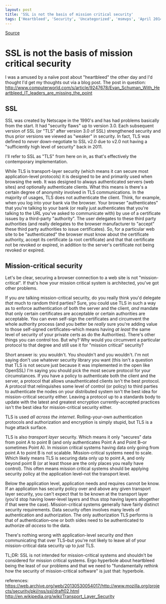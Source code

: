 ```yaml
---
layout: post
title: 'SSL is not the basis of mission critical security'
tags: ['Heartbleed', 'Security', 'Uncategorized', 'msmvps', 'April 2014']
---
```

[Source](http://pr-blog.azurewebsites.net/2014/04/17/ssl-is-not-the-basis-of-mission-critical-security/ "Permalink to SSL is not the basis of mission critical security")

# SSL is not the basis of mission critical security

I was a amused by a naïve post about "heartbleed" the other day and I'd thought I'd get my thoughts out via a blog post. The post in question: <http://www.computerworld.com/s/article/9247678/Evan_Schuman_With_Heartbleed_IT_leaders_are_missing_the_point>

## SSL

SSL was created by Netscape in the 1990's and has had problems basically from the start. It had "security flaws" up to version 3.0. Each subsequent version of SSL (or "TLS" after version 3.0 of SSL) strengthened security and thus prior versions we viewed as "weaker" in security. In fact, TLS was defined to *never* down-negotiate to SSL v2.0 due to v2.0 not having a "sufficiently high level of security" back in 2011.

I'll refer to SSL as "TLS" from here on in, as that's effectively the contemporary implementation.

While TLS is transport-layer security (which means it can secure most application-level protocols) it is designed to be and primarily used when browsing the web. It was designed to always authenticated servers (web sites) and optionally authenticate clients. What this means is there's a certain degree of anonymity involved in TLS communications. In the majority of usages, TLS does not authenticate the client. Think, for example, when you log into your bank via the browser. Your browser "authenticates" that you're talking to your bank (or really just authenticates that you're talking to the URL you've asked to communicate with) by use of a certificate issues by a third-party "authority". The user delegates to these third party authorities (and really delegates to the browser manufacturer to "accept" these third party authorities to issue certificates). So, for a particular web site to be "authenticated" the browser must know about the certificate authority, accept its certificate (a root certificate) and that that certificate not be revoked or expired, in addition to the server's certificate not being revoked or expired.

## Mission-critical security

Let's be clear, securing a browser connection to a web site is not "mission-critical". If that's how your mission critical system is architected, you've got other problems.

If you *are* talking mission-critical security, do you really think you'd delegate *that* much to random third parties? Sure, you could use TLS in such a way as to enforce authentication of both the server and the client, *and* mandate that only certain certificates are acceptable or certain authorities are acceptable. You can even self-sign the certificates and circumvent the whole authority process (and you better be *really* sure you're adding value to those self-signed certificates–which means having *at least* the same level of security of your private certs as do the Authorities). There's other things you can control too. But why? Why would you circumvent a particular protocol to that degree and still use it for "mission critical" security?

Short answer is: you wouldn't. You shouldn't and you wouldn't. I'm not saying don't use whatever security library you want (this isn't a question that TLS is not secure just because it was implemented in the open like OpenSSL) I'm saying you should pick the most secure protocol for your circumstances. If you have a policy to authenticate both the client and the server, a protocol that allows unauthenticated clients isn't the best protocol. A protocol that relinquishes some level of control (or policy) to third parties to authenticate the nodes on your distributed system isn't the best idea for mission-critical security either. Leaving a protocol up to a standards body to update with the latest and greatest encryption currently-accepted practices isn't the best idea for mission-critical security either.

TLS is used *all across the internet*. Rolling-your-own authentication protocols and authorization and encryption is simply stupid, but TLS is a huge attack surface.

TLS is also *transport layer* security. Which means it only "secures" data from point A to point B (and only authenticates Point A and Point B–or sometimes Point A). In mission critical systems having data only going from point A to point B is not scalable. Mission-critical systems need to scale. Which likely means TLS is securing data only up to point A, and only beyond point B (or at least those are the only places you really have control). This often means mission critical systems should be applying security policy at the application level–not the transport level.

Below the application level, application needs and requires cannot be know. If an application has security policy over and above any given transport layer security, you can't expect that to be known at the transport layer (you'd stop having lower-level layers and thus stop having layers altogether if that were the case). Mission-critical systems generally have fairly distinct security requirements. Data security often involves many levels of authentication and authorization. The only authorization TLS performs is that of authentication–one or both sides need to be authenticated to authorize *all access* to the data.

There's nothing wrong with application-level security *and then* communicating that over TLS–but you're not likely to leave all of your mission-critical data security up to *just* TLS.

TL;DR: SSL is not intended for mission-critical systems and shouldn't be considered for mission critical systems. Ergo hyperbole about heartbleed being the least of our problems and that we need to "fundamentally rethink how the security of mission-critical software" is just that: hyperbole.

references:  
<https://web.archive.org/web/20130530054017/http://www.mozilla.org/projects/security/pki/nss/ssl/draft02.html>  
<http://en.wikipedia.org/wiki/Transport_Layer_Security>


